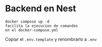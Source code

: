 # Backend en Nest

```
docker compose up -d
facilita la ejecucion de comandos
en el docker-compose.yml
```


Copiar el ```.env.template``` y renombrarlo a ```.env```